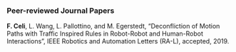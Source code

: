 ### Peer-reviewed Journal Papers
**F. Celi**, L. Wang, L. Pallottino, and M. Egerstedt, “Deconfliction of Motion Paths with Traffic Inspired Rules in Robot-Robot and Human-Robot Interactions”, IEEE Robotics and Automation Letters (RA-L), accepted, 2019.